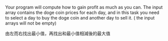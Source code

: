 Your program will compute how to gain profit as much as you can.
The input array contains the doge coin prices for each day, and in this task you need to select a day to buy the doge coin and another day to sell it.
( the input arrays will not be empty)


由左而右找出最小值，再找出和最小值相減後的最大值
